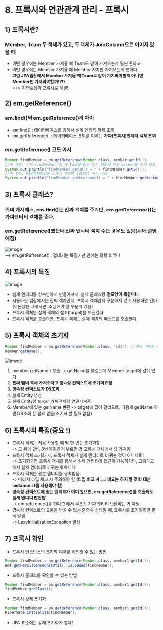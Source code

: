 # 8. 프록시와 연관관계 관리 - 프록시
## 1) 프록시란?
### Member, Team 두 객체가 있고, 두 객체가 JoinColumn으로 이어져 있을 때
- 어떤 경우에는 Member 가져올 때 Team도 같이 가져오는게 훨씬 편하고
- 어떤 경우에는 Member 가져올 때 Member 자체만 가져오는게 편하다.<br>
**그럼 JPA입장에서 Member 가져올 때 Team도 같이 가져와야할까 아니면 Member만 가져와야할까!?!?**<br>
==> 지연로딩과 프록시로 해결!!

## 2) em.getReference()
### em.find()와 em.getReference()의 차이
- em.find() : 데이터베이스를 통해서 실제 엔티티 객체 조회
- em.getReference() : 데이터베이스 조회를 미루는 **가짜(프록시)엔티티 객체 조회**

### em.getReference() 코드 예시
```java
Member findMember = em.getReference(Member.class, member.getId());
//이 경우, 이미 findMember 할 때 Id값을 알고 있기 때문에 따로 select를 하지 않음.
System.out.println("findMember.getId() = " + findMember.getId());
//이 경우, Username값은 모르기 때문에 select 쿼리 나감
System.out.println("findMember.getUsername() = " + findMember.getUsername());
```

## 3) 프록시 클래스?
### 위의 예시에서, em.find()는 진짜 객체를 주지만, em.getReference()는 가짜엔티티 객체를 준다.
### em.getReference()했는데 진짜 엔티티 객체 주는 경우도 있음(뒤에 설명 예정)
![image](https://user-images.githubusercontent.com/52986346/147637685-450b3039-134a-4896-af57-722850a016d5.png)<br>
--> em.getReference() : 껍데기는 똑같지만 안에는 텅텅 비었다

## 4) 프록시의 특징
![image](https://user-images.githubusercontent.com/52986346/147637918-3116fd1c-70b1-424d-b6fc-4202f32d240d.png)
- 실제 엔티티를 상속받아서 만들어져서, 실제 클래스랑 **겉모양이 똑같다!!**
- 사용하는 입장에서는 진짜 객체인지, 프록시 객체인지 구분하지 않고 사용하면 된다(이론상은 그렇지만, 조심해야 할 부분이 있음)
- 프록시 객체는 실제 객체의 참조(target)를 보관한다.
- 프록시 객체를 호출하면, 프록시 객체는 실제 객체의 메소드를 호출한다.

## 5) 프록시 객체의 초기화
```java
Member findMember = em.getReference(Member.class, "id1"); //진짜 객체가 아닌 프록시 객체를 가져오게 됨
member.getName();
```
![image](https://user-images.githubusercontent.com/52986346/147637955-953864b1-6741-4af4-8486-a95fe737f926.png)
1. member.getName() 호출
-> getName을 불렀는데 Member target에 값이 없다
2. **진짜 멤버 객체 가져오라고 영속성 컨텍스트에 초기화요청**
3. **영속성 컨텍스트가 DB조회**
4. 실제 Entity 생성
5. 실제 Entity랑 target 가짜객체랑 연결시켜줌
6. Member에 있는 getName 반환
-> target에 값이 걸리므로, 다음에 getName 하면 DB조회 할 필요 없음(초기화 할 필요 없음)

## 6) 프록시의 특징(중요!!)
- 프록시 객체는 처음 사용할 때 딱 한 번만 초기화함<br>
  -> 그 뒤에 2번, 3번 똑같은거 부르면 걍 프록시 객체에서 값 가져옴
- 프록시 객체 초기화 시, 프록시 객체가 실제 엔티티로 바뀌는 것이 아니다!!!!<br>
  -> 초기화되면 프록시 객체를 통해서 실제 엔티티에 접근이 가능하지만, 그렇다고 해서 실제 엔티티로 바뀌는게 아니다
- 프록시 객체는 원본 엔티티를 상속받음.<br>
  -> 따라서 타입 체크 시 주의해야 함 **(타입 비교 시 == 비교는 하지 말 것!!! 대신 instance of를 사용해야 함)**
- **영속성 컨텍스트에 찾는 엔티티가 이미 있으면, em.getReference()를 호출해도 실제 엔티티 반환함**<br>
  -> em.reference()를 한다고 해서 무조건 가짜 엔티티 반환하는 게 아님.
- 영속성 컨텍스트의 도움을 받을 수 없는 준영속 상태일 때, 프록시를 초기화하면 문제 발생<br>
  -> LaxyInitializationException 발생
  
## 7) 프록시 확인
- 프록시 인스턴스의 초기화 여부를 확인할 수 있는 방법
```java
Member findMember = em.getReference(Member.class, member1.getId());
emf.getPersistenceUnitUtil().isLoaded(findMember);
```
- 프록시 클래스를 확인할 수 있는 방법
```java
Member findMember = em.getReference(Member.class, member1.getId());
findMember.getClass();
```
- 프록시 강제 초기화
```java
Member findMember = em.getReference(Member.class, member1.getId());
Hibernate.initialize(findMember);
```
- JPA 표준에는 강제 초기화가 없다!
